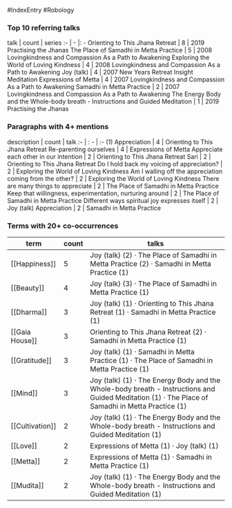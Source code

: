 #IndexEntry #Robology

### Top 10 referring talks
talk | count | series
:- | - |: -
<a data-href="Orienting to This Jhana Retreat" class="internal-link">Orienting to This Jhana Retreat</a> | 8 | <a data-href="2019 Practising the Jhanas" class="internal-link">2019 Practising the Jhanas</a>
<a data-href="The Place of Samadhi in Metta Practice" class="internal-link">The Place of Samadhi in Metta Practice</a> | 5 | <a data-href="2008 Lovingkindness and Compassion As a Path to Awakening" class="internal-link">2008 Lovingkindness and Compassion As a Path to Awakening</a>
<a data-href="Exploring the World of Loving Kindness" class="internal-link">Exploring the World of Loving Kindness</a> | 4 | <a data-href="2008 Lovingkindness and Compassion As a Path to Awakening" class="internal-link">2008 Lovingkindness and Compassion As a Path to Awakening</a>
<a data-href="Joy (talk)" class="internal-link">Joy (talk)</a> | 4 | <a data-href="2007 New Years Retreat Insight Meditation" class="internal-link">2007 New Years Retreat Insight Meditation</a>
<a data-href="Expressions of Metta" class="internal-link">Expressions of Metta</a> | 4 | <a data-href="2007 Lovingkindness and Compassion As a Path to Awakening" class="internal-link">2007 Lovingkindness and Compassion As a Path to Awakening</a>
<a data-href="Samadhi in Metta Practice" class="internal-link">Samadhi in Metta Practice</a> | 2 | <a data-href="2007 Lovingkindness and Compassion As a Path to Awakening" class="internal-link">2007 Lovingkindness and Compassion As a Path to Awakening</a>
<a data-href="The Energy Body and the Whole-body breath - Instructions and Guided Meditation" class="internal-link">The Energy Body and the Whole-body breath - Instructions and Guided Meditation</a> | 1 | <a data-href="2019 Practising the Jhanas" class="internal-link">2019 Practising the Jhanas</a>

### Paragraphs with 4+ mentions
description | count | talk
:- | : - | :-
<a aria-label-position="top" aria-label="Orienting to This Jhana Retreat > 1 Appreciation" data-href="Orienting to This Jhana Retreat#1 Appreciation" class="internal-link">(1) Appreciation</a> | 4 | <a data-href="Orienting to This Jhana Retreat" class="internal-link">Orienting to This Jhana Retreat</a>
<a aria-label-position="top" aria-label="Expressions of Metta > Re-parenting ourselves" data-href="Expressions of Metta#Re-parenting ourselves" class="internal-link">Re-parenting ourselves</a> | 4 | <a data-href="Expressions of Metta" class="internal-link">Expressions of Metta</a>
<a aria-label-position="top" aria-label="Orienting to This Jhana Retreat > Appreciate each other in our intention" data-href="Orienting to This Jhana Retreat#Appreciate each other in our intention" class="internal-link">Appreciate each other in our intention</a> | 2 | <a data-href="Orienting to This Jhana Retreat" class="internal-link">Orienting to This Jhana Retreat</a>
<a aria-label-position="top" aria-label="Orienting to This Jhana Retreat > Sari" data-href="Orienting to This Jhana Retreat#Sari" class="internal-link">Sari</a> | 2 | <a data-href="Orienting to This Jhana Retreat" class="internal-link">Orienting to This Jhana Retreat</a>
<a aria-label-position="top" aria-label="Exploring the World of Loving Kindness > Do I hold back my voicing of appreciation" data-href="Exploring the World of Loving Kindness#Do I hold back my voicing of appreciation" class="internal-link">Do I hold back my voicing of appreciation?</a> | 2 | <a data-href="Exploring the World of Loving Kindness" class="internal-link">Exploring the World of Loving Kindness</a>
<a aria-label-position="top" aria-label="Exploring the World of Loving Kindness > Am I walling off the appreciation coming from the other" data-href="Exploring the World of Loving Kindness#Am I walling off the appreciation coming from the other" class="internal-link">Am I walling off the appreciation coming from the other?</a> | 2 | <a data-href="Exploring the World of Loving Kindness" class="internal-link">Exploring the World of Loving Kindness</a>
<a aria-label-position="top" aria-label="The Place of Samadhi in Metta Practice > There are many things to appreciate" data-href="The Place of Samadhi in Metta Practice#There are many things to appreciate" class="internal-link">There are many things to appreciate</a> | 2 | <a data-href="The Place of Samadhi in Metta Practice" class="internal-link">The Place of Samadhi in Metta Practice</a>
<a aria-label-position="top" aria-label="The Place of Samadhi in Metta Practice > Keep that willingness experimentation nurturing around" data-href="The Place of Samadhi in Metta Practice#Keep that willingness experimentation nurturing around" class="internal-link">Keep that willingness, experimentation, nurturing around</a> | 2 | <a data-href="The Place of Samadhi in Metta Practice" class="internal-link">The Place of Samadhi in Metta Practice</a>
<a aria-label-position="top" aria-label="Joy (talk) > Different ways spiritual joy expresses itself" data-href="Joy (talk)#Different ways spiritual joy expresses itself" class="internal-link">Different ways spiritual joy expresses itself</a> | 2 | <a data-href="Joy (talk)" class="internal-link">Joy (talk)</a>
<a aria-label-position="top" aria-label="Samadhi in Metta Practice > Appreciation" data-href="Samadhi in Metta Practice#Appreciation" class="internal-link">Appreciation</a> | 2 | <a data-href="Samadhi in Metta Practice" class="internal-link">Samadhi in Metta Practice</a>

### Terms with 20+ co-occurrences
term | count | talks
-|-|-
[[Happiness]] | 5 | <span class="counts"><a data-href="Joy (talk)" class="internal-link">Joy (talk)</a> (2) · <a data-href="The Place of Samadhi in Metta Practice" class="internal-link">The Place of Samadhi in Metta Practice</a> (2) · <a data-href="Samadhi in Metta Practice" class="internal-link">Samadhi in Metta Practice</a> (1)</span> 
[[Beauty]] | 4 | <span class="counts"><a data-href="Joy (talk)" class="internal-link">Joy (talk)</a> (3) · <a data-href="The Place of Samadhi in Metta Practice" class="internal-link">The Place of Samadhi in Metta Practice</a> (1)</span> 
[[Dharma]] | 3 | <span class="counts"><a data-href="Joy (talk)" class="internal-link">Joy (talk)</a> (1) · <a data-href="Orienting to This Jhana Retreat" class="internal-link">Orienting to This Jhana Retreat</a> (1) · <a data-href="Samadhi in Metta Practice" class="internal-link">Samadhi in Metta Practice</a> (1)</span> 
[[Gaia House]] | 3 | <span class="counts"><a data-href="Orienting to This Jhana Retreat" class="internal-link">Orienting to This Jhana Retreat</a> (2) · <a data-href="Samadhi in Metta Practice" class="internal-link">Samadhi in Metta Practice</a> (1)</span> 
[[Gratitude]] | 3 | <span class="counts"><a data-href="Joy (talk)" class="internal-link">Joy (talk)</a> (1) · <a data-href="Samadhi in Metta Practice" class="internal-link">Samadhi in Metta Practice</a> (1) · <a data-href="The Place of Samadhi in Metta Practice" class="internal-link">The Place of Samadhi in Metta Practice</a> (1)</span> 
[[Mind]] | 3 | <span class="counts"><a data-href="Joy (talk)" class="internal-link">Joy (talk)</a> (1) · <a data-href="The Energy Body and the Whole-body breath - Instructions and Guided Meditation" class="internal-link">The Energy Body and the Whole-body breath - Instructions and Guided Meditation</a> (1) · <a data-href="The Place of Samadhi in Metta Practice" class="internal-link">The Place of Samadhi in Metta Practice</a> (1)</span> 
[[Cultivation]] | 2 | <span class="counts"><a data-href="Joy (talk)" class="internal-link">Joy (talk)</a> (1) · <a data-href="The Energy Body and the Whole-body breath - Instructions and Guided Meditation" class="internal-link">The Energy Body and the Whole-body breath - Instructions and Guided Meditation</a> (1)</span> 
[[Love]] | 2 | <span class="counts"><a data-href="Expressions of Metta" class="internal-link">Expressions of Metta</a> (1) · <a data-href="Joy (talk)" class="internal-link">Joy (talk)</a> (1)</span> 
[[Metta]] | 2 | <span class="counts"><a data-href="Expressions of Metta" class="internal-link">Expressions of Metta</a> (1) · <a data-href="Samadhi in Metta Practice" class="internal-link">Samadhi in Metta Practice</a> (1)</span> 
[[Mudita]] | 2 | <span class="counts"><a data-href="Joy (talk)" class="internal-link">Joy (talk)</a> (1) · <a data-href="The Energy Body and the Whole-body breath - Instructions and Guided Meditation" class="internal-link">The Energy Body and the Whole-body breath - Instructions and Guided Meditation</a> (1)</span> 

